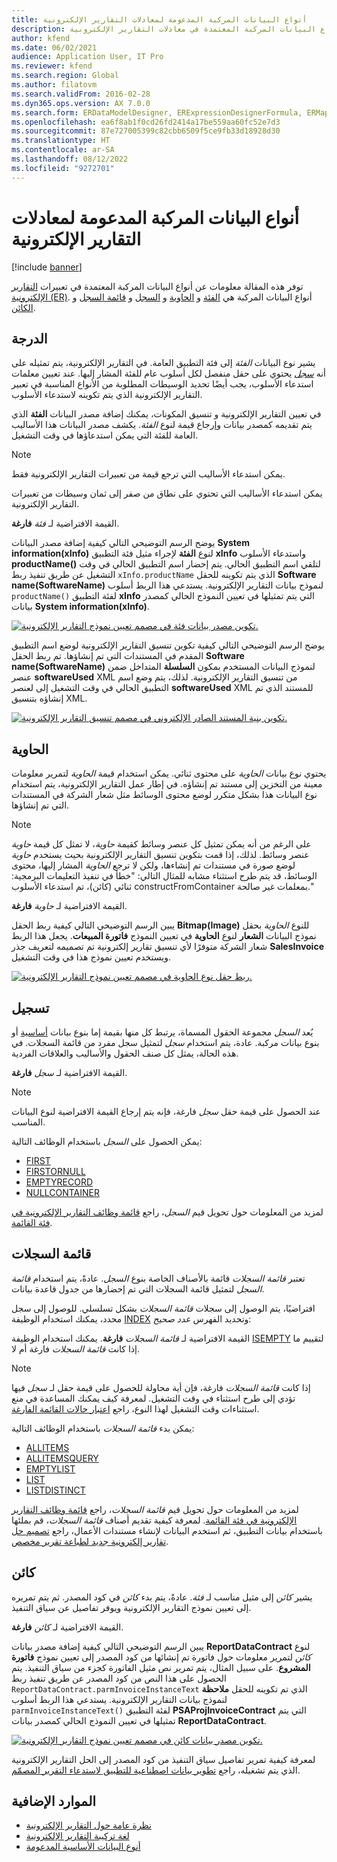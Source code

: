 ```yaml
---
title: أنواع البيانات المركبة المدعومة لمعادلات التقارير الإلكترونية
description: توفر هذه المقالة معلومات عن أنواع البيانات المركبة المعتمدة في معادلات التقارير الإلكترونية (ER).
author: kfend
ms.date: 06/02/2021
audience: Application User, IT Pro
ms.reviewer: kfend
ms.search.region: Global
ms.author: filatovm
ms.search.validFrom: 2016-02-28
ms.dyn365.ops.version: AX 7.0.0
ms.search.form: ERDataModelDesigner, ERExpressionDesignerFormula, ERMappedFormatDesigner, ERModelMappingDesigner
ms.openlocfilehash: ea6f8ab1f0cd26fd2414a17be559aa60fc52e7d3
ms.sourcegitcommit: 87e727005399c82cbb6509f5ce9fb33d18928d30
ms.translationtype: HT
ms.contentlocale: ar-SA
ms.lasthandoff: 08/12/2022
ms.locfileid: "9272701"
---
```

# <a name="supported-composite-data-types-for-electronic-reporting-formulas"></a>أنواع البيانات المركبة المدعومة لمعادلات التقارير الإلكترونية

[!include [banner](../includes/banner.md)]

توفر هذه المقالة معلومات عن أنواع البيانات المركبة المعتمدة في تعبيرات [التقارير الإلكترونية (ER)](general-electronic-reporting.md). أنواع البيانات المركبة هي [الفئة](#class) و [الحاوية](#container) و [السجل](#record) و [قائمة السجل](#record-list) و [الكائن](#object).

## <a name="class"></a><a name="class"></a>الدرجة

يشير نوع البيانات *الفئة* إلى فئة التطبيق العامة. في التقارير الإلكترونية، يتم تمثيله على أنه [*سجل*](#record) يحتوي على حقل منفصل لكل أسلوب عام للفئة المشار إليها. عند تعيين معلمات استدعاء الأسلوب، يجب أيضًا تحديد الوسيطات المطلوبة من الأنواع المناسبة في تعبير التقارير الإلكترونية الذي يتم تكوينه لاستدعاء الأسلوب.

في تعيين التقارير الإلكترونية و تنسيق المكونات، يمكنك إضافة مصدر البيانات **الفئة** الذي يتم تقديمه كمصدر بيانات وإرجاع قيمة لنوع *الفئة*. يكشف مصدر البيانات هذا الأساليب العامة للفئة التي يمكن استدعاؤها في وقت التشغيل.

> [!NOTE]
> يمكن استدعاء الأساليب التي ترجع قيمة من تعبيرات التقارير الإلكترونية فقط.
>
> يمكن استدعاء الأساليب التي تحتوي على نطاق من صفر إلى ثمان وسيطات من تعبيرات التقارير الإلكترونية.

القيمة الافتراضية لـ *فئة* **فارغة**.

يوضح الرسم التوضيحي التالي كيفية إضافة مصدر البيانات **System information(xInfo)** لنوع **الفئة** لإجراء مثيل فئة التطبيق **xInfo** واستدعاء الأسلوب **productName()** لتلقي اسم التطبيق الحالي. يتم إحضار اسم التطبيق الحالي في وقت التشغيل عن طريق تنفيذ ربط `xInfo.productName` الذي يتم تكوينه للحقل **Software name(SoftwareName)** لنموذج بيانات التقارير الإلكترونية. يستدعي هذا الربط أسلوب `productName()` لفئة التطبيق **xInfo** التي يتم تمثيلها في تعيين النموذج الحالي كمصدر بيانات **System information(xInfo)**.

[![تكوين مصدر بيانات فئة في مصمم تعيين نموذج التقارير الإلكترونية.](./media/er-formula-supported-data-types-composite-class1.gif)](./media/er-formula-supported-data-types-composite-class1.gif)

يوضح الرسم التوضيحي التالي كيفية تكوين تنسيق التقارير الإلكترونية لوضع اسم التطبيق المقدم في المستندات التي تم إنشاؤها. تم ربط الحقل **Software name(SoftwareName)** لنموذج البيانات المستخدم بمكون **السلسلة** المتداخل ضمن عنصر **softwareUsed** XML من تنسيق التقارير الإلكترونية. لذلك، يتم وضع اسم التطبيق الحالي في وقت التشغيل إلى لعنصر **softwareUsed** XML للمستند الذي تم إنشاؤه بتنسيق XML.

[![تكوين بنية المستند الصادر الإلكتروني في مصمم تنسيق التقارير الإلكترونية.](./media/er-formula-supported-data-types-composite-class2.png)](./media/er-formula-supported-data-types-composite-class2.png)

## <a name="container"></a><a name="container"></a>الحاوية

يحتوي نوع بيانات *الحاوية* على محتوى ثنائي. يمكن استخدام قيمة *الحاوية* لتمرير معلومات معينة من التخزين إلى مستند تم إنشاؤه. في إطار عمل التقارير الإلكترونية، يتم استخدام نوع البيانات هذا بشكل متكرر لوضع محتوى الوسائط مثل شعار الشركة في المستندات التي تم إنشاؤها.

> [!NOTE]
> على الرغم من أنه يمكن تمثيل كل عنصر وسائط كقيمة *حاوية*، لا تمثل كل قيمة *حاوية* عنصر وسائط. لذلك، إذا قمت بتكوين تنسيق التقارير الإلكترونية بحيث يستخدم *حاوية* لوضع صورة في مستندات تم إنشاءها، ولكن لا ترجع *الحاوية* المشار إليها، محتوى الوسائط، قد يتم طرح استثناء مشابه للمثال التالي: "خطأ في تنفيذ التعليمات البرمجية: ثنائي (كائن)، تم استدعاء الأسلوب constructFromContainer بمعلمات غير صالحة."

القيمة الافتراضية لـ *حاوية* **فارغة**.

يبين الرسم التوضيحي التالي كيفية ربط الحقل **Bitmap(Image)** للنوع *الحاوية* بحقل نموذج البيانات **الشعار** لنوع **الحاوية** في تعيين النموذج **فاتورة المبيعات**. يجعل هذا الربط شعار الشركة متوفرًا لأي تنسيق تقارير إلكترونية تم تصميمه لتعريف جذر **SalesInvoice** ويستخدم تعيين نموذج هذا في وقت التشغيل.

[![ربط حقل نوع الحاوية في مصمم تعيين نموذج التقارير الإلكترونية.](./media/er-formula-supported-data-types-composite-container.png)](./media/er-formula-supported-data-types-composite-container.png)

## <a name="record"></a><a name="record"></a>تسجيل

يُعد *السجل* مجموعة الحقول المسماة، يرتبط كل منها بقيمة إما بنوع بيانات [أساسية](er-formula-supported-data-types-primitive.md) أو بنوع بيانات مركبة. عادة، يتم استخدام *سجل* لتمثيل سجل مفرد من قائمة السجلات. في هذه الحالة، يمثل كل صنف الحقول والأساليب والعلاقات الفردية.

القيمة الافتراضية لـ *سجل* **فارغة**.

> [!NOTE]
> عند الحصول على قيمة حقل *سجل* فارغة، فإنه يتم إرجاع القيمة الافتراضية لنوع البيانات المناسب.

يمكن الحصول على *السجل* باستخدام الوظائف التالية:

- [FIRST](er-functions-list-first.md)
- [FIRSTORNULL](er-functions-list-firstornull.md)
- [EMPTYRECORD](er-functions-record-emptyrecord.md)
- [NULLCONTAINER](er-functions-record-nullcontainer.md)

لمزيد من المعلومات حول تحويل قيم *السجل*، راجع [قائمة وظائف التقارير الإلكترونية في فئة القائمة](er-functions-category-list.md).

## <a name="record-list"></a><a name="record-list"></a>قائمة السجلات

تعتبر *قائمة السجلات* قائمة بالأصناف الخاصة بنوع *السجل*. عادةً، يتم استخدام *قائمة السجل* لتمثيل قائمة السجلات التي تم إحضارها من جدول قاعدة بيانات.

افتراضيًا، يتم الوصول إلى سجلات *قائمة السجلات* بشكل تسلسلي. للوصول إلى سجل محدد، يمكنك استخدام الوظيفة [INDEX](er-functions-list-index.md) وتحديد الفهرس *عدد صحيح*:

القيمة الافتراضية لـ *قائمة السجلات* **فارغة**. يمكنك استخدام الوظيفة [ISEMPTY](er-functions-list-isempty.md) لتقييم ما إذا كانت *قائمة السجلات* فارغة أم لا.

> [!NOTE]
> إذا كانت *قائمة السجلات* فارغة، فإن أية محاولة للحصول على قيمة حقل لـ *سجل* فيها تؤدي إلى طرح استثناء في وقت التشغيل. لمعرفة كيف يمكنك المساعدة في منع استثناءات وقت التشغيل لهذا النوع، راجع [اعتبار حالات القائمة الفارغة](er-components-inspections.md#i9).

يمكن بدء *قائمة السجلات* باستخدام الوظائف التالية:

- [ALLITEMS](er-functions-list-allitems.md)
- [ALLITEMSQUERY](er-functions-list-allitemsquery.md)
- [EMPTYLIST](er-functions-list-emptylist.md)
- [LIST](er-functions-list-list.md)
- [LISTDISTINCT](er-functions-list-listdistinct.md)

لمزيد من المعلومات حول تحويل قيم *قائمة السجلات*، راجع [قائمة وظائف التقارير الإلكترونية في فئة القائمة](er-functions-category-list.md). لمعرفة كيفية تقديم أصناف *قائمة السجلات*، قم بملئها باستخدام بيانات التطبيق، ثم استخدم البيانات لإنشاء مستندات الأعمال، راجع [تصميم حل تقارير إلكترونية جديد لطباعة تقرير مخصص](er-quick-start1-new-solution.md).

## <a name="object"></a><a name="object"></a>كائن

يشير *كائن* إلى مثيل مناسب لـ *فئة*. عادةً، يتم بدء *كائن* في كود المصدر. ثم يتم تمريره إلى تعيين نموذج التقارير الإلكترونية ويوفر تفاصيل عن سياق التنفيذ.

القيمة الافتراضية لـ *كائن* **فارغة**.

يبين الرسم التوضيحي التالي كيفية إضافة مصدر بيانات **ReportDataContract** لنوع *كائن* لتمرير معلومات حول فاتورة تم إنشائها من كود المصدر إلى تعيين نموذج **فاتورة المشروع**. على سبيل المثال، يتم تمرير نص مثيل الفاتورة كجزء من سياق التنفيذ. يتم الحصول على هذا النص من كود المصدر عن طريق تنفيذ ربط `ReportDataContract.parmInvoiceInstanceText` الذي تم تكوينه للحقل **ملاحظة** لنموذج بيانات التقارير الإلكترونية. يستدعي هذا الربط أسلوب `parmInvoiceInstanceText()` لفئة التطبيق **PSAProjInvoiceContract** التي يتم تمثيلها في تعيين النموذج الحالي كمصدر بيانات **ReportDataContract**.

[![تكوين مصدر بيانات كائن في مصمم تعيين نموذج التقارير الإلكترونية.](./media/er-formula-supported-data-types-composite-object.gif)](./media/er-formula-supported-data-types-composite-object.gif)

لمعرفة كيفية تمرير تفاصيل سياق التنفيذ من كود المصدر إلى الحل التقارير الإلكترونية الذي يتم تشغيله، راجع [تطوير بيانات اصطناعية للتطبيق لاستدعاء التقرير المصمّم](er-quick-start1-new-solution.md#DevelopCustomCode).

## <a name="additional-resources"></a>الموارد الإضافية

- [نظرة عامة حول التقارير الإلكترونية](general-electronic-reporting.md)
- [لغة تركيبة التقارير الإلكترونية](er-formula-language.md)
- [أنوع البيانات الأساسية المدعومة](er-formula-supported-data-types-primitive.md)
